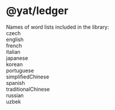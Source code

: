 # @yat/ledger

Names of word lists included in the library:  
czech  
english  
french  
italian  
japanese  
korean  
portuguese  
simplifiedChinese  
spanish  
traditionalChinese  
russian  
uzbek  
